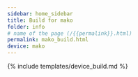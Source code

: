 ```yaml
---
sidebar: home_sidebar
title: Build for mako
folder: info
# name of the page (/{{permalink}}.html)
permalink: mako_build.html
device: mako
---
```

{% include templates/device_build.md %}
